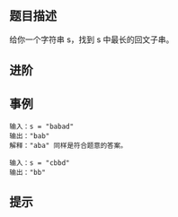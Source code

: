 ## 题目描述

给你一个字符串 s，找到 s 中最长的回文子串。

## 进阶

## 事例

```
输入：s = "babad"
输出："bab"
解释："aba" 同样是符合题意的答案。
```

```
输入：s = "cbbd"
输出："bb"
```

## 提示
